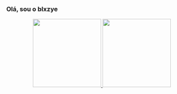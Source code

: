 ### Olá, sou o blxzye
<div align="center">
  <a href="https://github.com/blxzye">
  <img height="180em" src="https://github-readme-stats.vercel.app/api?username=blxzye&show_icons=true&theme=react&include_all_commits=true&count_private=true"/>
  <img height="180em" src="https://github-readme-stats.vercel.app/api/top-langs/?username=blxzye&layout=compact&langs_count=7&theme=dracula"/>
</div>
  
